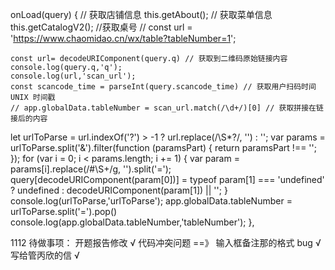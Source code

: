 onLoad(query) {
// 获取店铺信息
this.getAbout();
// 获取菜单信息
this.getCatalogV2();
//获取桌号
// const url = 'https://www.chaomidao.cn/wx/table?tableNumber=1';

    const url= decodeURIComponent(query.q) // 获取到二维码原始链接内容
    console.log(query.q,'q');
    console.log(url,'scan_url');
    const scancode_time = parseInt(query.scancode_time) // 获取用户扫码时间 UNIX 时间戳
    // app.globalData.tableNumber = scan_url.match(/\d+/)[0] // 获取拼接在链接后的内容

let urlToParse = url.indexOf('?') > -1 ? url.replace(/\S\*\?/, '') : '';
var params = urlToParse.split('&').filter(function (paramsPart) { return paramsPart !== ''; });
for (var i = 0; i < params.length; i += 1) {
var param = params[i].replace(/#\S+/g, '').split('=');
query[decodeURIComponent(param[0])] = typeof param[1] === 'undefined' ? undefined : decodeURIComponent(param[1]) || '';
}
console.log(urlToParse,'urlToParse');
app.globalData.tableNumber = urlToParse.split('=').pop()
console.log(app.globalData.tableNumber,'tableNumber');
},

1112
待做事项：
开题报告修改 √
代码冲突问题 ==》 输入框备注那的格式 bug √
写给管丙欣的信 √

